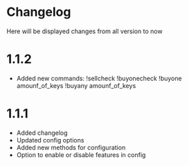 # Changelog

Here will be displayed changes from all version to now
# 1.1.2
- Added new commands:
  !sellcheck
  !buyonecheck
  !buyone amounf_of_keys
  !buyany amounf_of_keys



# 1.1.1
- Added changelog
- Updated config options
- Added new methods for configuration
- Option to enable or disable features in config
